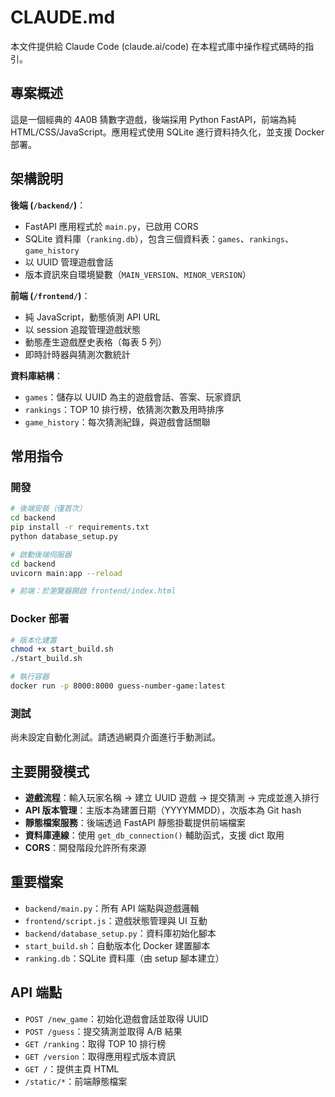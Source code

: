 # CLAUDE.md

本文件提供給 Claude Code (claude.ai/code) 在本程式庫中操作程式碼時的指引。

## 專案概述

這是一個經典的 4A0B 猜數字遊戲，後端採用 Python FastAPI，前端為純 HTML/CSS/JavaScript。應用程式使用 SQLite 進行資料持久化，並支援 Docker 部署。

## 架構說明

**後端 (`/backend/`)**：
- FastAPI 應用程式於 `main.py`，已啟用 CORS
- SQLite 資料庫（`ranking.db`），包含三個資料表：`games`、`rankings`、`game_history`
- 以 UUID 管理遊戲會話
- 版本資訊來自環境變數（`MAIN_VERSION`、`MINOR_VERSION`）

**前端 (`/frontend/`)**：
- 純 JavaScript，動態偵測 API URL
- 以 session 追蹤管理遊戲狀態
- 動態產生遊戲歷史表格（每表 5 列）
- 即時計時器與猜測次數統計

**資料庫結構**：
- `games`：儲存以 UUID 為主的遊戲會話、答案、玩家資訊
- `rankings`：TOP 10 排行榜，依猜測次數及用時排序
- `game_history`：每次猜測紀錄，與遊戲會話關聯

## 常用指令

### 開發
```bash
# 後端安裝（僅首次）
cd backend
pip install -r requirements.txt
python database_setup.py

# 啟動後端伺服器
cd backend
uvicorn main:app --reload

# 前端：於瀏覽器開啟 frontend/index.html
```

### Docker 部署
```bash
# 版本化建置
chmod +x start_build.sh
./start_build.sh

# 執行容器
docker run -p 8000:8000 guess-number-game:latest
```

### 測試
尚未設定自動化測試。請透過網頁介面進行手動測試。

## 主要開發模式

- **遊戲流程**：輸入玩家名稱 → 建立 UUID 遊戲 → 提交猜測 → 完成並進入排行
- **API 版本管理**：主版本為建置日期（YYYYMMDD），次版本為 Git hash
- **靜態檔案服務**：後端透過 FastAPI 靜態掛載提供前端檔案
- **資料庫連線**：使用 `get_db_connection()` 輔助函式，支援 dict 取用
- **CORS**：開發階段允許所有來源

## 重要檔案

- `backend/main.py`：所有 API 端點與遊戲邏輯
- `frontend/script.js`：遊戲狀態管理與 UI 互動
- `backend/database_setup.py`：資料庫初始化腳本
- `start_build.sh`：自動版本化 Docker 建置腳本
- `ranking.db`：SQLite 資料庫（由 setup 腳本建立）

## API 端點

- `POST /new_game`：初始化遊戲會話並取得 UUID
- `POST /guess`：提交猜測並取得 A/B 結果
- `GET /ranking`：取得 TOP 10 排行榜
- `GET /version`：取得應用程式版本資訊
- `GET /`：提供主頁 HTML
- `/static/*`：前端靜態檔案